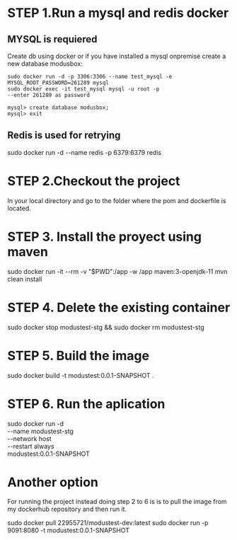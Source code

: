 # STEP 1.Run a mysql and redis docker

## MYSQL is requiered

Create  db using docker or if you have installed a mysql onpremise create a new database modusbox:
```
sudo docker run -d -p 3306:3306 --name test_mysql -e MYSQL_ROOT_PASSWORD=261289 mysql
sudo docker exec -it test_mysql mysql -u root -p
--enter 261289 as password

mysql> create database modusbox;
mysql> exit
```

## Redis is used for retrying

sudo docker run -d --name redis -p 6379:6379 redis

# STEP 2.Checkout the project
In your local directory and go to the folder where the  pom and dockerfile is located.

# STEP 3. Install the proyect using maven
sudo docker run -it --rm -v "$PWD":/app -w /app maven:3-openjdk-11 mvn clean install

# STEP 4. Delete the existing container
sudo docker stop modustest-stg && sudo docker rm modustest-stg

# STEP 5. Build the image
sudo docker build -t modustest:0.0.1-SNAPSHOT .

# STEP 6. Run the aplication
sudo docker run -d \
    --name modustest-stg \
    --network host \
    --restart always \
    modustest:0.0.1-SNAPSHOT

# Another option

For running the project instead doing step 2 to 6 is is to pull the image from my dockerhub repository and then run it.

sudo docker pull 22955721/modustest-dev:latest
sudo docker run -p 9091:8080 -t modustest:0.0.1-SNAPSHOT

